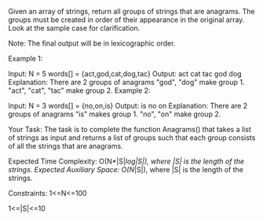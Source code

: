 Given an array of strings, return all groups of strings that are anagrams. The groups must be created in order of their appearance in the original array. Look at the sample case for clarification.

Note: The final output will be in lexicographic order.


Example 1:

Input:
N = 5
words[] = {act,god,cat,dog,tac}
Output:
act cat tac 
god dog
Explanation:
There are 2 groups of
anagrams "god", "dog" make group 1.
"act", "cat", "tac" make group 2.
Example 2:

Input:
N = 3
words[] = {no,on,is}
Output: 
is
no on
Explanation:
There are 2 groups of
anagrams "is" makes group 1.
"no", "on" make group 2.

Your Task:
The task is to complete the function Anagrams() that takes a list of strings as input and returns a list of groups such that each group consists of all the strings that are anagrams.


Expected Time Complexity: O(N*|S|*log|S|), where |S| is the length of the strings.
Expected Auxiliary Space: O(N*|S|), where |S| is the length of the strings.


Constraints:
1<=N<=100

1<=|S|<=10

